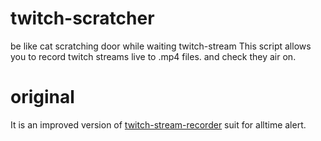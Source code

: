 # twitch-scratcher
be like cat scratching door while waiting twitch-stream
This script allows you to record twitch streams live to .mp4 files. and check they air on.
# original
It is an improved version of [twitch-stream-recorder](https://github.com/ancalentari/twitch-stream-recorder) suit for alltime alert.

